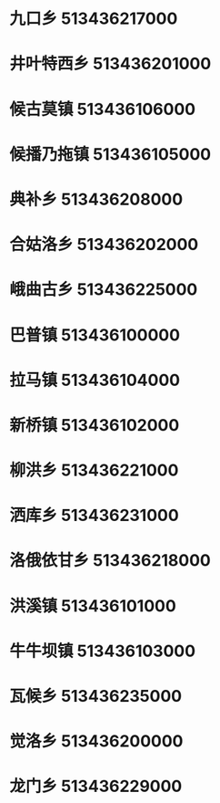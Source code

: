 # 九口乡 513436217000
# 井叶特西乡 513436201000
# 候古莫镇 513436106000
# 候播乃拖镇 513436105000
# 典补乡 513436208000
# 合姑洛乡 513436202000
# 峨曲古乡 513436225000
# 巴普镇 513436100000
# 拉马镇 513436104000
# 新桥镇 513436102000
# 柳洪乡 513436221000
# 洒库乡 513436231000
# 洛俄依甘乡 513436218000
# 洪溪镇 513436101000
# 牛牛坝镇 513436103000
# 瓦候乡 513436235000
# 觉洛乡 513436200000
# 龙门乡 513436229000
